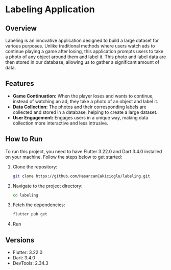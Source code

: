 # Labeling Application

## Overview

Labeling is an innovative application designed to build a large dataset for various purposes. Unlike traditional methods where users watch ads to continue playing a game after losing, this application prompts users to take a photo of any object around them and label it. This photo and label data are then stored in our database, allowing us to gather a significant amount of data.

## Features

- **Game Continuation:** When the player loses and wants to continue, instead of watching an ad, they take a photo of an object and label it.
- **Data Collection:** The photos and their corresponding labels are collected and stored in a database, helping to create a large dataset.
- **User Engagement:** Engages users in a unique way, making data collection more interactive and less intrusive.

## How to Run

To run this project, you need to have Flutter 3.22.0 and Dart 3.4.0 installed on your machine. Follow the steps below to get started:

1. Clone the repository:
   ```bash
   git clone https://github.com/HasancanCakicioglu/labeling.git
   
2. Navigate to the project directory:
   ```bash
   cd labeling
3. Fetch the dependencies:
   ```bash
   flutter pub get
4. Run

## Versions
- Flutter: 3.22.0
- Dart: 3.4.0
- DevTools: 2.34.3
